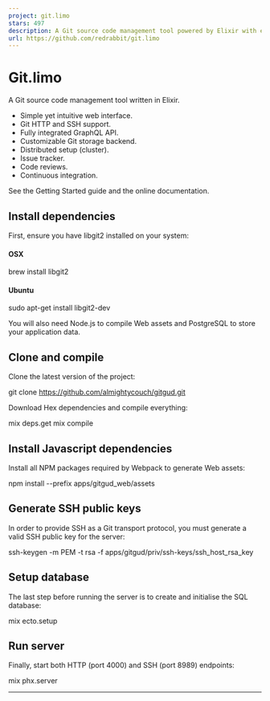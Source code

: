 ```yaml
---
project: git.limo
stars: 497
description: A Git source code management tool powered by Elixir with easy installation & high extensibility.
url: https://github.com/redrabbit/git.limo
---
```


Git.limo
========

A Git source code management tool written in Elixir.

-   Simple yet intuitive web interface.
-   Git HTTP and SSH support.
-   Fully integrated GraphQL API.
-   Customizable Git storage backend.
-   Distributed setup (cluster).
-   Issue tracker.
-   Code reviews.
-   Continuous integration.

See the Getting Started guide and the online documentation.

Install dependencies
--------------------

First, ensure you have libgit2 installed on your system:

#### OSX

brew install libgit2

#### Ubuntu

sudo apt-get install libgit2-dev

You will also need Node.js to compile Web assets and PostgreSQL to store your application data.

Clone and compile
-----------------

Clone the latest version of the project:

git clone https://github.com/almightycouch/gitgud.git

Download Hex dependencies and compile everything:

mix deps.get
mix compile

Install Javascript dependencies
-------------------------------

Install all NPM packages required by Webpack to generate Web assets:

npm install --prefix apps/gitgud\_web/assets

Generate SSH public keys
------------------------

In order to provide SSH as a Git transport protocol, you must generate a valid SSH public key for the server:

ssh-keygen -m PEM -t rsa -f apps/gitgud/priv/ssh-keys/ssh\_host\_rsa\_key

Setup database
--------------

The last step before running the server is to create and initialise the SQL database:

mix ecto.setup

Run server
----------

Finally, start both HTTP (port 4000) and SSH (port 8989) endpoints:

mix phx.server

* * *
